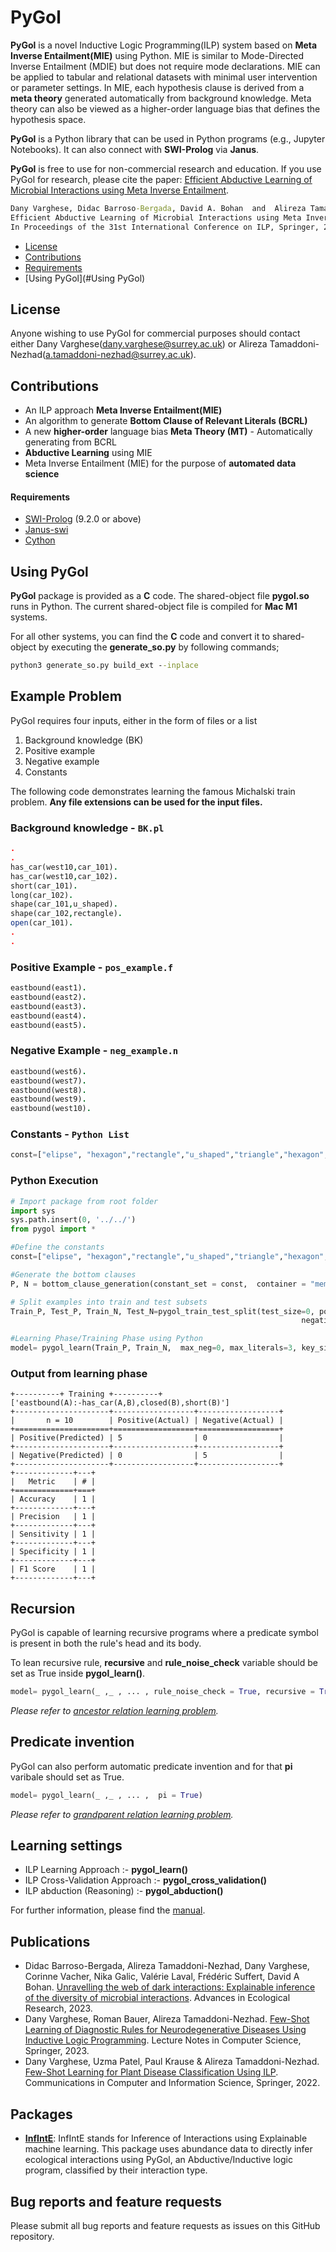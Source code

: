 # PyGol
**PyGol** is a novel Inductive Logic Programming(ILP) system based on **Meta Inverse Entailment(MIE)** using Python. MIE is similar to Mode-Directed Inverse Entailment (MDIE) but does not require mode declarations. MIE can be applied to tabular and relational datasets with minimal user intervention or parameter settings. In MIE, each hypothesis clause is derived from a **meta theory** generated automatically from background knowledge. Meta theory can also be viewed as a higher-order language bias that defines the hypothesis space. 

**PyGol** is a Python library that can be used in Python programs (e.g., Jupyter Notebooks). It can also connect with **SWI-Prolog** via **Janus**. 

**PyGol** is free to use for non-commercial research and education. If you use PyGol for research, please cite the paper: [Efficient Abductive Learning of Microbial Interactions using Meta Inverse Entailment](https://link.springer.com/chapter/10.1007/978-3-031-55630-2_10).
```cmd
Dany Varghese, Didac Barroso-Bergada, David A. Bohan  and  Alireza Tamaddoni-Nezhad, 
Efficient Abductive Learning of Microbial Interactions using Meta Inverse Entailment,  
In Proceedings of the 31st International Conference on ILP, Springer, 2022.
```
- [License](#License)
- [Contributions](#Contributions)
- [Requirements](#Requirements)
- [Using PyGol](#Using PyGol)
## License
Anyone wishing to use PyGol for commercial purposes should contact either Dany Varghese(dany.varghese@surrey.ac.uk) or Alireza Tamaddoni-Nezhad(a.tamaddoni-nezhad@surrey.ac.uk).

## Contributions
* An ILP approach **Meta Inverse Entailment(MIE)**
* An algorithm to generate **Bottom Clause of Relevant Literals (BCRL)**
* A new **higher-order** language bias **Meta Theory (MT)** - Automatically generating from BCRL
* **Abductive Learning** using MIE
* Meta Inverse Entailment (MIE) for the purpose of **automated data science**

#### Requirements
* [SWI-Prolog](https://www.swi-prolog.org) (9.2.0 or above)
* [Janus-swi](https://github.com/SWI-Prolog/packages-swipy)
* [Cython](https://cython.org/)

## Using PyGol
**PyGol** package is provided as a **C** code. The shared-object file **pygol.so** runs in Python. The current shared-object file is compiled for **Mac M1** systems.

For all other systems, you can find the **C** code  and convert it to shared-object by executing the **generate_so.py** by following commands;

```cmd
python3 generate_so.py build_ext --inplace
```
## Example Problem
PyGol requires four inputs, either in the form of files or a list
1. Background knowledge (BK)
2. Positive example
3. Negative example
4. Constants

The following code demonstrates learning the famous Michalski train problem. **Any file extensions can be used for the input files.**

### Background knowledge - `BK.pl`
```prolog
.
.
has_car(west10,car_101).
has_car(west10,car_102).
short(car_101).
long(car_102).
shape(car_101,u_shaped).
shape(car_102,rectangle).
open(car_101).
.
.
```
### Positive Example - `pos_example.f`
```prolog
eastbound(east1).
eastbound(east2).
eastbound(east3).
eastbound(east4).
eastbound(east5).
```
### Negative Example - `neg_example.n`
```prolog
eastbound(west6).
eastbound(west7).
eastbound(west8).
eastbound(west9).
eastbound(west10).
```
### Constants - `Python List`
```Python
const=["elipse", "hexagon","rectangle","u_shaped","triangle","hexagon","circle","nil"]
```
### Python Execution
```python
# Import package from root folder
import sys
sys.path.insert(0, '../../')
from pygol import *

#Define the constants
const=["elipse", "hexagon","rectangle","u_shaped","triangle","hexagon","circle","nil"]

#Generate the bottom clauses
P, N = bottom_clause_generation(constant_set = const,  container = "memory")

# Split examples into train and test subsets
Train_P, Test_P, Train_N, Test_N=pygol_train_test_split(test_size=0, positive_file_dictionary=P, 
                                                                 negative_file_dictionary=N)

#Learning Phase/Training Phase using Python
model= pygol_learn(Train_P, Train_N,  max_neg=0, max_literals=3, key_size=1)
```

### Output from learning phase
```
+----------+ Training +----------+
['eastbound(A):-has_car(A,B),closed(B),short(B)']
+---------------------+------------------+------------------+
|       n = 10        | Positive(Actual) | Negative(Actual) |
+=====================+==================+==================+
| Positive(Predicted) | 5                | 0                |
+---------------------+------------------+------------------+
| Negative(Predicted) | 0                | 5                |
+---------------------+------------------+------------------+
+-------------+---+
|   Metric    | # |
+=============+===+
| Accuracy    | 1 |
+-------------+---+
| Precision   | 1 |
+-------------+---+
| Sensitivity | 1 |
+-------------+---+
| Specificity | 1 |
+-------------+---+
| F1 Score    | 1 |
+-------------+---+
```

## Recursion

PyGol is capable of learning recursive programs where a predicate symbol is present in both the rule's head and its body. 

To lean recursive rule, **recursive** and **rule_noise_check** variable should be set as True inside **pygol_learn()**. 

```Python
model= pygol_learn(_ ,_ , ... , rule_noise_check = True, recursive = True)
```

_Please refer to [ancestor relation learning problem](https://github.com/danyvarghese/PyGol/tree/main/examples/ancestor)._


## Predicate invention

PyGol can also perform automatic predicate invention and for that **pi** varibale should set as True. 

```Python
model= pygol_learn(_ ,_ , ... ,  pi = True)
```

_Please refer to [grandparent relation learning problem](https://github.com/danyvarghese/PyGol/tree/main/examples/grand_parent)._

## Learning settings
- ILP  Learning Approach :- **pygol_learn()**
- ILP Cross-Validation Approach :- **pygol_cross_validation()**
- ILP abduction (Reasoning) :- **pygol_abduction()**

For further information, please find the [manual](https://github.com/danyvarghese/PyGol/blob/debbe3024fda4cfaf33936e76dfd9455e455c39c/Manual_Pygol.pdf).

## Publications
* Didac Barroso-Bergada, Alireza Tamaddoni-Nezhad, Dany Varghese, Corinne Vacher, Nika Galic, Valérie Laval, Frédéric Suffert, David A Bohan. [Unravelling the web of dark interactions: Explainable inference of the diversity of microbial interactions](https://www.sciencedirect.com/science/article/abs/pii/S0065250423000053?via%3Dihub).  Advances in Ecological Research, 2023.
* Dany Varghese, Roman Bauer, Alireza Tamaddoni-Nezhad. [Few-Shot Learning of Diagnostic Rules for Neurodegenerative Diseases Using Inductive Logic Programming](https://link.springer.com/chapter/10.1007/978-3-031-49299-0_8). Lecture Notes in Computer Science, Springer, 2023.
*  Dany Varghese, Uzma Patel, Paul Krause & Alireza Tamaddoni-Nezhad. [Few-Shot Learning for Plant Disease Classification Using ILP](https://link.springer.com/chapter/10.1007/978-3-031-35641-4_26). Communications in Computer and Information Science, Springer, 2022.

## Packages
* **[InfIntE](https://github.com/didacb/InfIntE)**: InfIntE stands for Inference of Interactions using Explainable machine learning. This package uses abundance data to directly infer ecological interactions using PyGol, an Abductive/Inductive logic program, classified by their interaction type.

## Bug reports and feature requests
Please submit all bug reports and feature requests as issues on this GitHub repository.
